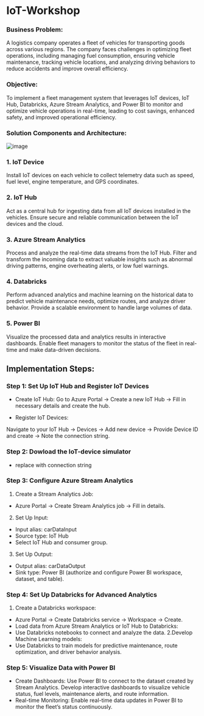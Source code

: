 # IoT-Workshop



### Business Problem:
A logistics company operates a fleet of vehicles for transporting goods across various regions. 
The company faces challenges in optimizing fleet operations, including managing fuel consumption, ensuring vehicle maintenance, tracking vehicle locations, and analyzing driving behaviors to reduce accidents and improve overall efficiency.


### Objective:
To implement a fleet management system that leverages IoT devices, IoT Hub, Databricks, Azure Stream Analytics, and Power BI to monitor and optimize vehicle operations in real-time, leading to cost savings, enhanced safety, and improved operational efficiency.


### Solution Components and Architecture:

![image](https://github.com/user-attachments/assets/a6ebf5f4-8b40-4eb9-9208-1e55233fb213)


### 1. IoT Device

Install IoT devices on each vehicle to collect telemetry data such as speed, fuel level, engine temperature, and GPS coordinates.

### 2. IoT Hub

Act as a central hub for ingesting data from all IoT devices installed in the vehicles.
Ensure secure and reliable communication between the IoT devices and the cloud.

### 3. Azure Stream Analytics

Process and analyze the real-time data streams from the IoT Hub.
Filter and transform the incoming data to extract valuable insights such as abnormal driving patterns, engine overheating alerts, or low fuel warnings.

### 4. Databricks

Perform advanced analytics and machine learning on the historical data to predict vehicle maintenance needs, optimize routes, and analyze driver behavior.
Provide a scalable environment to handle large volumes of data.

### 5. Power BI

Visualize the processed data and analytics results in interactive dashboards.
Enable fleet managers to monitor the status of the fleet in real-time and make data-driven decisions.


## Implementation Steps:

### Step 1: Set Up IoT Hub and Register IoT Devices
- Create IoT Hub:
Go to Azure Portal -> Create a new IoT Hub -> Fill in necessary details and create the hub.

- Register IoT Devices:

Navigate to your IoT Hub -> Devices -> Add new device -> Provide Device ID and create -> Note the connection string.

### Step 2: Dowload the IoT-device simulator 

- replace with connection string

### Step 3: Configure Azure Stream Analytics

1. Create a Stream Analytics Job:
- Azure Portal -> Create Stream Analytics job -> Fill in details.
2. Set Up Input:
- Input alias: carDataInput
- Source type: IoT Hub
- Select IoT Hub and consumer group.
3. Set Up Output:
- Output alias: carDataOutput
- Sink type: Power BI (authorize and configure Power BI workspace, dataset, and table).

### Step 4: Set Up Databricks for Advanced Analytics
1. Create a Databricks workspace:
- Azure Portal -> Create Databricks service -> Workspace -> Create.
- Load data from Azure Stream Analytics or IoT Hub to Databricks:
- Use Databricks notebooks to connect and analyze the data.
2.Develop Machine Learning models:
- Use Databricks to train models for predictive maintenance, route optimization, and driver behavior analysis.

### Step 5: Visualize Data with Power BI
- Create Dashboards:
Use Power BI to connect to the dataset created by Stream Analytics.
Develop interactive dashboards to visualize vehicle status, fuel levels, maintenance alerts, and route information.
- Real-time Monitoring:
Enable real-time data updates in Power BI to monitor the fleet’s status continuously.

